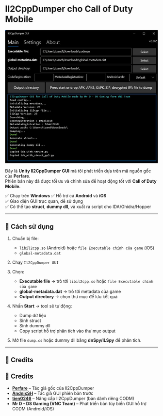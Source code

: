 # Il2CppDumper cho Call of Duty Mobile  

![Il2CppDumper GUI](Screenshot.png)  

Đây là **Unity Il2CppDumper GUI** mà tôi phát triển dựa trên mã nguồn gốc của **Perfare**.  
Phiên bản này đã được tối ưu và chỉnh sửa để hoạt động tốt với **Call of Duty Mobile**.  

✅ Chạy trên **Windows**
✅ Hỗ trợ cả **Android** và **iOS**  
✅ Giao diện GUI trực quan, dễ sử dụng  
✅ Có thể tạo **struct**, **dummy dll**, và xuất ra script cho IDA/Ghidra/Hopper   

---

## 🚀 Cách sử dụng  

1. Chuẩn bị file:  
   - `libil2cpp.so` (Android) hoặc `file Executable chính của game` (iOS)  
   - `global-metadata.dat`  

2. Chạy `Il2CppDumper GUI`  

3. Chọn:  
   - **Executable file** → trỏ tới `libil2cpp.so` hoặc `file Executable chính của game`  
   - **global-metadata.dat** → trỏ tới metadata của game  
   - **Output directory** → chọn thư mục để lưu kết quả  

4. Nhấn **Start** → tool sẽ tự động:  
   - Dump dữ liệu  
   - Sinh struct  
   - Sinh dummy dll  
   - Copy script hỗ trợ phân tích vào thư mục output  

5. Mở file `dump.cs` hoặc dummy dll bằng **dnSpy/ILSpy** để phân tích.  

---

## 🙏 Credits  

## 🙏 Credits  

- **[Perfare](https://github.com/Perfare)** – Tác giả gốc của Il2CppDumper  
- **[AndnixSH](https://github.com/AndnixSH)** – Tác giả GUI phiên bản trước  
- **[tien0246](https://github.com/tien0246)** – Nâng cấp Il2CppDumper (bản dành riêng CODM)  
- **Mr D - DS Gaming (VNC Team)** – Phát triển bản tùy biến GUI hỗ trợ CODM (Android/iOS)  